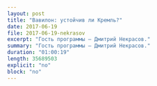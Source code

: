 ```yaml
---
layout: post
title: "Вавилон: устойчив ли Кремль?"
date: 2017-06-19
file: 2017-06-19-nekrasov
excerpt: "Гость программы — Дмитрий Некрасов."
summary: "Гость программы — Дмитрий Некрасов."
duration: "01:00:19"
length: 35689503
explicit: "no"
block: "no"
---
```

